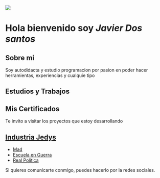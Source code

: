 ![](https://media.licdn.com/dms/image/C4E16AQE9FEtX5bbm7Q/profile-displaybackgroundimage-shrink_350_1400/0/1639342851988?e=1699488000&v=beta&t=3fBlWfDO_WbcCjR4v6poltQTFEfIIxus5SGBha_W8p8)

# Hola bienvenido soy _Javier Dos santos_

## Sobre mi

Soy autodidacta y estudio programacion por pasion en poder hacer herramientas, experiencias y cualquie tipo


## Estudios y Trabajos

## Mis Certificados

Te invito a visitar los proyectos que estoy desarrollando
## [Industria Jedys](https://google.com "Pagina Principal de Industria Jedys")
+ [Mad](htep "MAD")
+ [Escuela en Guerra](sakjdb "Escuela en Guerra")
+ [Real Politica](jhsd "Real Politica")

Si quieres comunicarte conmigo, puedes hacerlo por la redes sociales.
